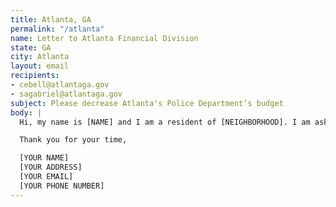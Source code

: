 ```yaml
---
title: Atlanta, GA
permalink: "/atlanta"
name: Letter to Atlanta Financial Division
state: GA
city: Atlanta
layout: email
recipients:
- cebell@atlantaga.gov
- sagabriel@atlantaga.gov
subject: Please decrease Atlanta's Police Department’s budget
body: |
  Hi, my name is [NAME] and I am a resident of [NEIGHBORHOOD]. I am asking to redirect money away from the Atlanta PD and into the following social services: [LIST - Community Development, COVID Relief, Education, Parks & Recreation]. I request that an emergency meeting be called before the fiscal year goes into effect in order to deny the mayor's proposed budget and reallocate these funds to resources the citizens can benefit from.

  Thank you for your time,

  [YOUR NAME]
  [YOUR ADDRESS]
  [YOUR EMAIL]
  [YOUR PHONE NUMBER]
---
```


